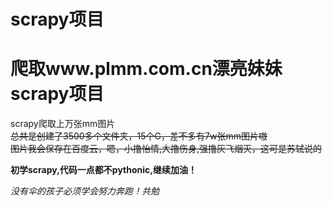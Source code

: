 # scrapy项目
# 爬取www.plmm.com.cn漂亮妹妹scrapy项目
scrapy爬取上万张mm图片<br />
~~总共是创建了3500多个文件夹，15个G，差不多有7w张mm图片嗷~~<br />
~~图片我会保存在百度云，嗯，小撸怡情,大撸伤身,强撸灰飞烟灭，这可是苏轼说的~~

**初学scrapy,代码一点都不pythonic,继续加油！**

*没有伞的孩子必须学会努力奔跑！共勉*
